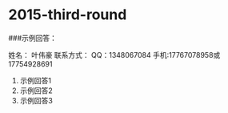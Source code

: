 
# 2015-third-round

###示例回答：

姓名：  叶伟豪
联系方式：  QQ：1348067084 手机:17767078958或17754928691

1. 示例回答1  
2. 示例回答2  
3. 示例回答3
